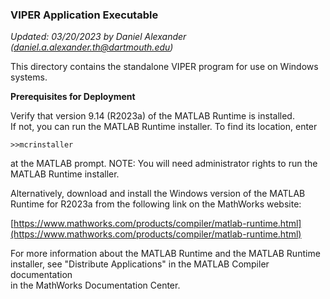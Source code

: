 ### **VIPER Application Executable**

_Updated: 03/20/2023 by Daniel Alexander (_[_daniel.a.alexander.th@dartmouth.edu_](mailto:daniel.a.alexander.th@dartmouth.edu)_)_

 This directory contains the standalone VIPER program for use on Windows systems.

**Prerequisites for Deployment**

Verify that version 9.14 (R2023a) of the MATLAB Runtime is installed.   
If not, you can run the MATLAB Runtime installer.
To find its location, enter
  
    >>mcrinstaller
      
at the MATLAB prompt.
NOTE: You will need administrator rights to run the MATLAB Runtime installer. 

Alternatively, download and install the Windows version of the MATLAB Runtime for R2023a 
from the following link on the MathWorks website:

[https://www.mathworks.com/products/compiler/matlab-runtime.html](https://www.mathworks.com/products/compiler/matlab-runtime.html)

For more information about the MATLAB Runtime and the MATLAB Runtime installer, see 
"Distribute Applications" in the MATLAB Compiler documentation  
in the MathWorks Documentation Center.
